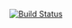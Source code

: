 [![Build Status](https://travis-ci.org/ericminio/thecodinggame-javascript-2.svg?branch=master)](https://travis-ci.org/ericminio/thecodinggame-javascript-2)
